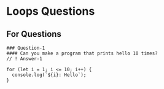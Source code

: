 # Loops Questions
## For Questions
```
### Question-1
#### Can you make a program that prints hello 10 times?
// ! Answer-1

for (let i = 1; i <= 10; i++) {
  console.log(`${i}: Hello`);
}
```
